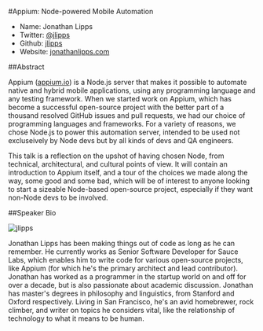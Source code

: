 #Appium: Node-powered Mobile Automation

* Name: Jonathan Lipps
* Twitter: [@jlipps][]
* Github: [jlipps][]
* Website: [jonathanlipps.com][]

##Abstract

Appium ([appium.io](http://appium.io)) is a Node.js server that makes it
possible to automate native and hybrid mobile applications, using any
programming language and any testing framework.  When we started work on
Appium, which has become a successful open-source project with the better part
of a thousand resolved GitHub issues and pull requests, we had our choice of
programming languages and frameworks. For a variety of reasons, we chose
Node.js to power this automation server, intended to be used not excluseively
by Node devs but by all kinds of devs and QA engineers.

This talk is a reflection on the upshot of having chosen Node, from technical,
architectural, and cultural points of view. It will contain an introduction to
Appium itself, and a tour of the choices we made along the way, some good and
some bad, which will be of interest to anyone looking to start a sizeable
Node-based open-source project, especially if they want non-Node devs to be
involved.

##Speaker Bio

![jlipps](https://raw.github.com/cascadiajs/2013.cascadiajs.com/master/images/jlipps.png)

Jonathan Lipps has been making things out of code as long as he can remember.
He currently works as Senior Software Developer for Sauce Labs, which enables
him to write code for various open-source projects, like Appium (for which he's
the primary architect and lead contributor). Jonathan has worked as
a programmer in the startup world on and off for over a decade, but is also
passionate about academic discussion. Jonathan has master's degrees in
philosophy and linguistics, from Stanford and Oxford respectively. Living in
San Francisco, he's an avid homebrewer, rock climber, and writer on topics he
considers vital, like the relationship of technology to what it means to be
human.

[@jlipps]:http://twitter.com/jlipps
[jlipps]:http://github.com/jlipps
[jonathanlipps.com]:http://jonathanlipps.com
